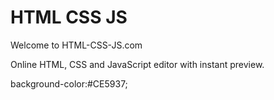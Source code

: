 <!DOCTYPE html>
<html>
<head>
<title>HTML CSS JS</title>
</head>
<body>
<h1 id="welcome">HTML CSS JS</h1>
<p>Welcome to HTML-CSS-JS.com</p>
<p>Online HTML, CSS and JavaScript editor 
with instant preview.</p>
</body>
background-color:#CE5937;
</html>
